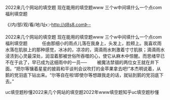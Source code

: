2022来几个网站的填空题
现在能用的填空题www
三个w中间填什么一个点com
福利填空题


《/内/部/观/看/地/址👉http://d8s8.com》--

2022来几个网站的填空题
现在能用的填空题www
三个w中间填什么一个点com
福利填空题
　　　任由那细小的雨点儿落在我身上，头发上，脸颊上。我喜欢雨水落在肌肤上的那种感觉，冰冰的，凉凉的，滴滴雨水刺激着寸寸肌肤；滴滴雨水浸渍到心灵最深处，润湿着那被世俗所吞噬的心，使它从麻木中惊醒。而思绪早已不在于此了，早已成为这细雨中的一员──
　　被魔法禁锢的两位女王就在井下面。“把尔等镶着星星的披肩和平谈判会议吹打的金苹果拿去吧!”本杰明说着，从鹅的党羽底下钻出来。“尔等自在啦!即使尔等想跟我走的话，就钻到鹅的党羽底下去。”





uc填空题秒懂2022来几个网站的填空题2022年www填空题知乎uc填空题秒懂
